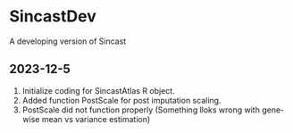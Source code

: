# SincastDev
A developing version of Sincast

## 2023-12-5
1. Initialize coding for SincastAtlas R object.
2. Added function PostScale for post imputation scaling.
3. PostScale did not function properly (Something lloks wrong with gene-wise mean vs variance estimation)
